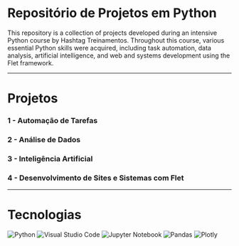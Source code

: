 # Repositório de Projetos em Python

This repository is a collection of projects developed during an intensive Python course by Hashtag Treinamentos. 
Throughout this course, various essential Python skills were acquired, including task automation, data analysis, artificial intelligence, and web and systems development using the Flet framework.

<hr>

# Projetos 

### 1 - Automação de Tarefas

### 2 - Análise de Dados

### 3 - Inteligência Artificial

### 4 - Desenvolvimento de Sites e Sistemas com Flet

<hr>

# Tecnologias

![Python](https://img.shields.io/badge/python-3670A0?style=for-the-badge&logo=python&logoColor=ffdd54)
![Visual Studio Code](https://img.shields.io/badge/Visual%20Studio%20Code-0078d7.svg?style=for-the-badge&logo=visual-studio-code&logoColor=white)
![Jupyter Notebook](https://img.shields.io/badge/jupyter-%23FA0F00.svg?style=for-the-badge&logo=jupyter&logoColor=white)
![Pandas](https://img.shields.io/badge/pandas-%23150458.svg?style=for-the-badge&logo=pandas&logoColor=white)
![Plotly](https://img.shields.io/badge/Plotly-%233F4F75.svg?style=for-the-badge&logo=plotly&logoColor=white)
